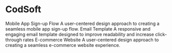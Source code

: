 # CodSoft
Mobile App Sign-up Flow  A user-centered design approach to creating a seamless mobile app sign-up flow.  Email Template  A responsive and engaging email template designed to improve readability and increase click-through rates E-commerce Website A user-centered design approach to creating a seamless e-commerce website experience.
